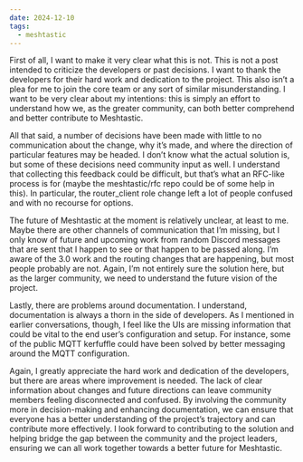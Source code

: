 ```yaml
---
date: 2024-12-10
tags:
  - meshtastic
---
```


First of all, I want to make it very clear what this is not. This is not a post intended to criticize the developers or past decisions. I want to thank the developers for their hard work and dedication to the project. This also isn’t a plea for me to join the core team or any sort of similar misunderstanding. I want to be very clear about my intentions: this is simply an effort to understand how we, as the greater community, can both better comprehend and better contribute to Meshtastic.

All that said, a number of decisions have been made with little to no communication about the change, why it’s made, and where the direction of particular features may be headed. I don’t know what the actual solution is, but some of these decisions need community input as well. I understand that collecting this feedback could be difficult, but that’s what an RFC-like process is for (maybe the meshtastic/rfc repo could be of some help in this). In particular, the router_client role change left a lot of people confused and with no recourse for options.

The future of Meshtastic at the moment is relatively unclear, at least to me. Maybe there are other channels of communication that I’m missing, but I only know of future and upcoming work from random Discord messages that are sent that I happen to see or that happen to be passed along. I’m aware of the 3.0 work and the routing changes that are happening, but most people probably are not. Again, I’m not entirely sure the solution here, but as the larger community, we need to understand the future vision of the project.

Lastly, there are problems around documentation. I understand, documentation is always a thorn in the side of developers. As I mentioned in earlier conversations, though, I feel like the UIs are missing information that could be vital to the end user’s configuration and setup. For instance, some of the public MQTT kerfuffle could have been solved by better messaging around the MQTT configuration.

Again, I greatly appreciate the hard work and dedication of the developers, but there are areas where improvement is needed. The lack of clear information about changes and future directions can leave community members feeling disconnected and confused. By involving the community more in decision-making and enhancing documentation, we can ensure that everyone has a better understanding of the project’s trajectory and can contribute more effectively. I look forward to contributing to the solution and helping bridge the gap between the community and the project leaders, ensuring we can all work together towards a better future for Meshtastic.

